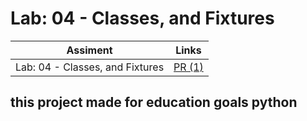 # Lab: 04 - Classes, and Fixtures

| Assiment | Links                                                     |
| -------- | ---------------------------------------------------------|
| Lab: 04 - Classes, and Fixtures | [PR (1)](https://github.com/YazanAhmad18/madlib-cli/pull/1) |

## this project made for education goals  python 

